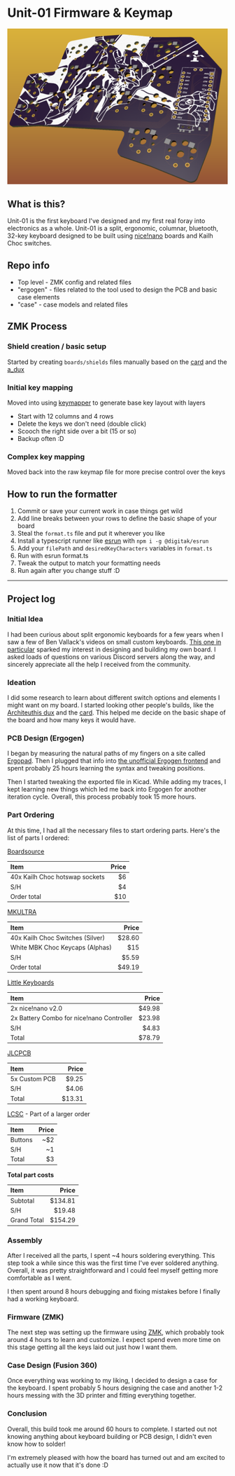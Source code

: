 # Unit-01 Firmware & Keymap

![Unit-01 PCB](/images/pcbRender.png)

## What is this?

Unit-01 is the first keyboard I've designed and my first real foray into electronics as a whole. Unit-01 is a split, ergonomic, columnar, bluetooth, 32-key keyboard designed to be built using [nice!nano](https://nicekeyboards.com/nice-nano/) boards and Kailh Choc switches.

## Repo info

- Top level - ZMK config and related files
- "ergogen" - files related to the tool used to design the PCB and basic case elements
- "case" - case models and related files

## ZMK Process

### Shield creation / basic setup

Started by creating `boards/shields` files manually based on the [card](https://github.com/benvallack/zmk-config-card/tree/master/config/boards/shields/card) and the [a_dux](https://github.com/zmkfirmware/zmk/tree/main/app/boards/shields/a_dux)

### Initial key mapping

Moved into using [keymapper](https://www.keymapper.dev/layout) to generate base key layout with layers

- Start with 12 columns and 4 rows
- Delete the keys we don't need (double click)
- Scooch the right side over a bit (15 or so)
- Backup often :D

### Complex key mapping

Moved back into the raw keymap file for more precise control over the keys

## How to run the formatter

1. Commit or save your current work in case things get wild
1. Add line breaks between your rows to define the basic shape of your board
1. Steal the `format.ts` file and put it wherever you like
1. Install a typescript runner like [esrun](https://www.npmjs.com/package/@digitak/esrun) with `npm i -g @digitak/esrun`
1. Add your `filePath` and `desiredKeyCharacters` variables in `format.ts`
1. Run with esrun format.ts
1. Tweak the output to match your formatting needs
1. Run again after you change stuff :D

---

## Project log

### Initial Idea

I had been curious about split ergonomic keyboards for a few years when I saw a few of Ben Vallack's videos on small custom keyboards. [This one in particular](https://www.youtube.com/watch?v=UKfeJrRIcxw) sparked my interest in designing and building my own board. I asked loads of questions on various Discord servers along the way, and sincerely appreciate all the help I received from the community.

### Ideation

I did some research to learn about different switch options and elements I might want on my board. I started looking other people's builds, like the [Architeuthis dux](https://github.com/tapioki/cephalopoda/tree/main/Architeuthis%20dux) and the [card](https://github.com/benvallack/ergogen/blob/master/config.yaml). This helped me decide on the basic shape of the board and how many keys it would have.

### PCB Design (Ergogen)

I began by measuring the natural paths of my fingers on a site called [Ergopad](https://pashutk.ru/ergopad/). Then I plugged that info into [the unofficial Ergogen frontend](https://ergogen.cache.works/) and spent probably 25 hours learning the syntax and tweaking positions.

Then I started tweaking the exported file in Kicad. While adding my traces, I kept learning new things which led me back into Ergogen for another iteration cycle. Overall, this process probably took 15 more hours.

### Part Ordering

At this time, I had all the necessary files to start ordering parts. Here's the list of parts I ordered:

[Boardsource](https://boardsource.xyz/)

| Item                           | Price |
| :----------------------------- | ----: |
| 40x Kailh Choc hotswap sockets |    $6 |
| S/H                            |    $4 |
| Order total                    |   $10 |

[MKULTRA](https://mkultra.click/)

| Item                             |  Price |
| :------------------------------- | -----: |
| 40x Kailh Choc Switches (Silver) | $28.60 |
| White MBK Choc Keycaps (Alphas)  |    $15 |
| S/H                              |  $5.59 |
| Order total                      | $49.19 |

[Little Keyboards](https://www.littlekeyboards.com/)

| Item                                      |  Price |
| :---------------------------------------- | -----: |
| 2x nice!nano v2.0                         | $49.98 |
| 2x Battery Combo for nice!nano Controller | $23.98 |
| S/H                                       |  $4.83 |
| Total                                     | $78.79 |

[JLCPCB](https://jlcpcb.com/)

| Item          |  Price |
| :------------ | -----: |
| 5x Custom PCB |  $9.25 |
| S/H           |  $4.06 |
| Total         | $13.31 |

[LCSC](https://lcsc.com/) - Part of a larger order

| Item    | Price |
| :------ | ----: |
| Buttons |   ~$2 |
| S/H     |    ~1 |
| Total   |    $3 |

**Total part costs**

| Item        |   Price |
| :---------- | ------: |
| Subtotal    | $134.81 |
| S/H         |  $19.48 |
| Grand Total | $154.29 |

### Assembly

After I received all the parts, I spent ~4 hours soldering everything. This step took a while since this was the first time I've ever soldered anything. Overall, it was pretty straightforward and I could feel myself getting more comfortable as I went.

I then spent around 8 hours debugging and fixing mistakes before I finally had a working keyboard.

### Firmware (ZMK)

The next step was setting up the firmware using [ZMK](https://zmk.dev/docs/), which probably took around 4 hours to learn and customize. I expect spend even more time on this stage getting all the keys laid out just how I want them.

### Case Design (Fusion 360)

Once everything was working to my liking, I decided to design a case for the keyboard. I spent probably 5 hours designing the case and another 1-2 hours messing with the 3D printer and fitting everything together.

### Conclusion

Overall, this build took me around 60 hours to complete. I started out not knowing anything about keyboard building or PCB design, I didn't even know how to solder!

I'm extremely pleased with how the board has turned out and am excited to actually use it now that it's done :D
